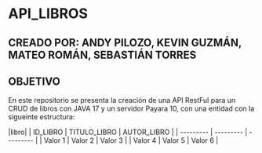 # API_LIBROS
## CREADO POR: ANDY PILOZO, KEVIN GUZMÁN, MATEO ROMÁN, SEBASTIÁN TORRES
## OBJETIVO
En este repositorio se presenta la creación de una API RestFul para un CRUD de libros con JAVA 17 y un servidor Payara 10, con una entidad con la sigueinte estructura:

|libro|
| ID_LIBRO  | TITULO_LIBRO | AUTOR_LIBRO |
| --------- | --------- | --------- |
| Valor 1   | Valor 2   | Valor 3   |
| Valor 4   | Valor 5   | Valor 6   |

